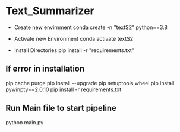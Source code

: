 # Text_Summarizer
* Create new envirnment
conda create -n "textS2" python==3.8

* Activate new Environment
conda activate textS2

* Install Directories
pip install -r "requirements.txt"

## If error in installation
pip cache purge
pip install --upgrade pip setuptools wheel
pip install pywinpty==2.0.10
pip install -r requirements.txt

## Run Main file to start pipeline
python main.py
